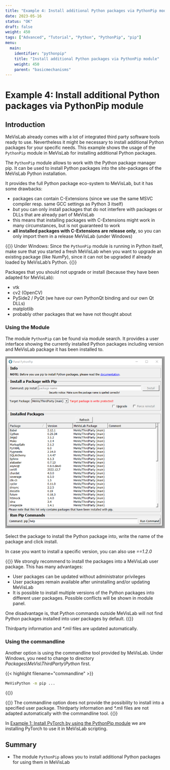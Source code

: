 ```yaml
---
title: "Example 4: Install additional Python packages via PythonPip module"
date: 2023-05-16
status: "OK"
draft: false
weight: 450
tags: ["Advanced", "Tutorial", "Python", "PythonPip", "pip"]
menu: 
  main:
    identifier: "pythonpip"
    title: "Install additional Python packages via PythonPip module"
    weight: 450
    parent: "basicmechanisms"
---
```

# Example 4: Install additional Python packages via PythonPip module
## Introduction
MeVisLab already comes with a lot of integrated third party software tools ready to use. Nevertheless it might be necessary to install additional Python packages for your specific needs. This example shows the usage of the `PythonPip` module in MeVisLab for installing additional Python packages.

The `PythonPip` module allows to work with the Python package manager pip. It can be used to install Python packages into the site-packages of the MeVisLab Python installation.

It provides the full Python package eco-system to MeVisLab, but it has some drawbacks:

* packages can contain C-Extensions (since we use the same MSVC compiler resp. same GCC settings as Python 3 itself)
* *but* you can only install packages that do not interfere with packages or DLLs that are already part of MeVisLab
* this means that installing packages with C-Extensions might work in many circumstances, but is not guaranteed to work
* **all installed packages with C-Extensions are release only**, so you can only import them in a release MeVisLab (under Windows)

{{<alert class="info" caption="Attention">}}
Under Windows: Since the `PythonPip` module is running in Python itself, make sure that you started a fresh MeVisLab when you want to upgrade an existing package (like *NumPy*), since it can not be upgraded if already loaded by MeVisLab’s Python.
{{</alert>}}

Packages that you should not upgrade or install (because they have been adapted for MeVisLab):
* vtk
* cv2 (OpenCV)
* PySide2 / PyQt (we have our own PythonQt binding and our own Qt DLLs)
* matplotlib
* probably other packages that we have not thought about

### Using the Module
The module `PythonPip` can be found via module search. It provides a user interface showing the currently installed Python packages including version and MeVisLab package it has been installed to.

![PythonPip interface](/images/tutorials/thirdparty/pytorch_example1_2.png "PythonPip interface")

Select the package to install the Python package into, write the name of the package and click install.

In case you want to install a specific version, you can also use *<PACKAGE>==1.2.0*

{{<alert class="info" caption="Attention">}}
We strongly recommend to install the packages into a MeVisLab user package. This has many advantages:
* User packages can be updated without administrator privileges
* User packages remain available after uninstalling and/or updating MeVisLab
* It is possible to install multiple versions of the Python packages into different user packages. Possible conflicts will be shown in module panel.

One disadvantage is, that Python commands outside MeVisLab will not find Python packages installed into user packages by default.
{{</alert>}}

Thirdparty information and *\*.mli* files are updated automatically.

### Using the commandline
Another option is using the commandline tool provided by MeVisLab. Under Windows, you need to change to directory *Packages\MeVis\ThirdParty\Python* first.

{{< highlight filename="commandline" >}}
```cmd
MeVisPython -m pip ...
```
{{</highlight>}}

{{<alert class="info" caption="Attention">}}
The commandline option does not provide the possibility to install into a specified user package. Thirdparty information and *\*.mli* files are not adapted automatically with the commandline tool.
{{</alert>}}

In [Example 1: Install PyTorch by using the PythonPip module](/tutorials/thirdparty/pytorch/pytorchexample1/) we are installing PyTorch to use it in MeVisLab scripting.

## Summary
* The module `PythonPip` allows you to install additional Python packages for using them in MeVisLab

